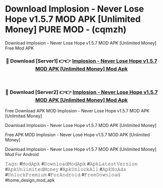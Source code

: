 # Download Implosion - Never Lose Hope v1.5.7 MOD APK [Unlimited Money] PURE MOD - (cqmzh)
Download Implosion - Never Lose Hope v1.5.7 MOD APK [Unlimited Money] Free Mod APK

<div align="center">
<h3>🔴 Download [Server1] 👉👉 <a href="https://apk-comot.site?title=Implosion_-_Never_Lose_Hope_v1.5.7_MOD_APK_[Unlimited_Money]">Implosion - Never Lose Hope v1.5.7 MOD APK [Unlimited Money] Mod Apk</a></h3><br>

<h3>🔴 Download [Server2] 👉👉 <a href="https://apk-comot.site?title=Implosion_-_Never_Lose_Hope_v1.5.7_MOD_APK_[Unlimited_Money]">Implosion - Never Lose Hope v1.5.7 MOD APK [Unlimited Money] Mod Apk</a></h3>
</div>


Free Download APK MOD Implosion - Never Lose Hope v1.5.7 MOD APK [Unlimited Money]

Download Implosion - Never Lose Hope v1.5.7 MOD APK [Unlimited Money] 

Free APK MOD Implosion - Never Lose Hope v1.5.7 MOD APK [Unlimited Money] 

Download Implosion - Never Lose Hope v1.5.7 MOD APK [Unlimited Money] Mod For Android

𝚃𝚊𝚐𝚜: #𝙼𝚘𝚍𝙰𝚙𝚔 #𝙳𝚘𝚠𝚗𝚕𝚘𝚊𝚍𝙼𝚘𝚍𝙰𝚙𝚔 #𝙰𝚙𝚔𝙻𝚊𝚝𝚎𝚜𝚝𝚅𝚎𝚛𝚜𝚒𝚘𝚗 #𝙰𝚙𝚔𝚄𝚗𝚕𝚒𝚖𝚒𝚝𝚎𝚍𝙼𝚘𝚗𝚎𝚢 #𝙰𝚙𝚔𝚄𝚗𝚕𝚘𝚌𝚔𝙰𝚕𝚕 #𝙰𝚙𝚔𝙽𝚘𝙰𝚍𝚜 #𝚄𝚗𝚕𝚘𝚌𝚔𝙿𝚛𝚎𝚖𝚒𝚞𝚖 #𝙵𝚘𝚛𝙰𝚗𝚍𝚛𝚘𝚒𝚍 #𝙵𝚛𝚎𝚎𝙳𝚘𝚠𝚗𝚕𝚘𝚊𝚍 #home_design_mod_apk
